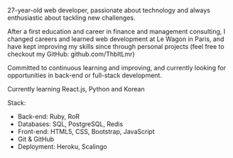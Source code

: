27-year-old web developer, passionate about technology and always enthusiastic about tackling new challenges. 

After a first education and career in finance and management consulting, I changed careers and learned web development at Le Wagon in Paris, and have kept improving my skills since through personal projects (feel free to checkout my GitHub: github.com/ThbltLmr)

Committed to continuous learning and improving, and currently looking for opportunities in back-end or full-stack development.

Currently learning React.js, Python and Korean

Stack:
- Back-end: Ruby, RoR
- Databases: SQL, PostgreSQL, Redis
- Front-end: HTML5, CSS, Bootstrap, JavaScript
- Git & GitHub
- Deployment: Heroku, Scalingo
